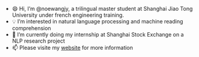 - 😄 Hi, I’m @noewangjy, a trilingual master student at Shanghai Jiao Tong University under french engineering training.
- 💡 I’m interested in natural language processing and machine reading comprehension
- 💼 I’m currently doing my internship at Shanghai Stock Exchange on a NLP research project
- 📫 Please visite my [website](https://website.noewang.top) for more information

<!---
noewangjy/noewangjy is a ✨ special ✨ repository because its `README.md` (this file) appears on your GitHub profile.
You can click the Preview link to take a look at your changes.
--->

